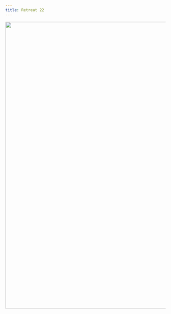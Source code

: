 ```yaml
---
title: Retreat 22
---
```


<center>
<Image width="900" height="900" objectFit="cover" src=/gallery/retreat22/1.JPG></Image>
</center>